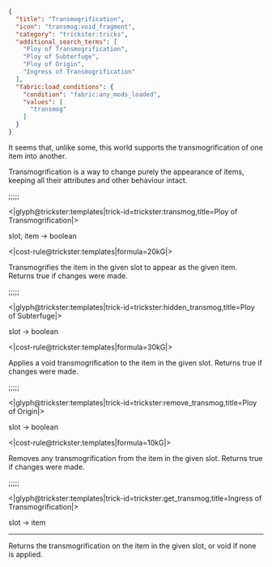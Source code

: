 ```json
{
  "title": "Transmogrification",
  "icon": "transmog:void_fragment",
  "category": "trickster:tricks",
  "additional_search_terms": [
    "Ploy of Transmogrification",
    "Ploy of Subterfuge",
    "Ploy of Origin",
    "Ingress of Transmogrification"
  ],
  "fabric:load_conditions": {
    "condition": "fabric:any_mods_loaded",
    "values": [
      "transmog"
    ]
  }
}
```

It seems that, unlike some, this world supports the transmogrification of one item into another.


Transmogrification is a way to change purely the appearance of items, 
keeping all their attributes and other behaviour intact.

;;;;;

<|glyph@trickster:templates|trick-id=trickster:transmog,title=Ploy of Transmogrification|>

slot, item -> boolean

<|cost-rule@trickster:templates|formula=20kG|>

Transmogrifies the item in the given slot to appear as the given item. Returns true if changes were made.

;;;;;

<|glyph@trickster:templates|trick-id=trickster:hidden_transmog,title=Ploy of Subterfuge|>

slot -> boolean

<|cost-rule@trickster:templates|formula=30kG|>

Applies a void transmogrification to the item in the given slot. Returns true if changes were made.

;;;;;

<|glyph@trickster:templates|trick-id=trickster:remove_transmog,title=Ploy of Origin|>

slot -> boolean

<|cost-rule@trickster:templates|formula=10kG|>

Removes any transmogrification from the item in the given slot. Returns true if changes were made.

;;;;;

<|glyph@trickster:templates|trick-id=trickster:get_transmog,title=Ingress of Transmogrification|>

slot -> item

---

Returns the transmogrification on the item in the given slot, or void if none is applied.
